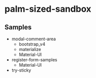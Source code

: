 # palm-sized-sandbox

## Samples

* modal-comment-area
  * bootstrap_v4
  * materialize
  * Material-UI
* register-form-samples
  * Material-UI
* try-sticky

